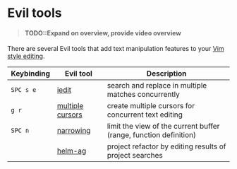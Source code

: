 # Evil tools

> #### TODO::Expand on overview, provide video overview


There are several Evil tools that add text manipulation features to your [Vim style editing](/editing/vim-style/).

| Keybinding | Evil tool                                    | Description                                                       |
|------------|----------------------------------------------|-------------------------------------------------------------------|
| `SPC s e`  | [iedit](iedit.md)                            | search and replace in multiple matches concurrently               |
| `g r`      | [multiple cursors](multiple-cursors.md)      | create multiple cursors for concurrent text editing               |
| `SPC n`    | [narrowing](narrowing.md)                    | limit the view of the current buffer (range, function definition) |
|            | [helm-ag](replacing-text-across-projects.md) | project refactor by editing results of project searches           |
